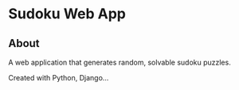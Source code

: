 # Sudoku Web App

## About
A web application that generates random, solvable sudoku puzzles.

Created with Python, Django...